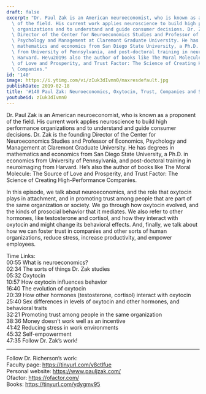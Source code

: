 ```yaml
---
draft: false
excerpt: "Dr. Paul Zak is an American neuroeconomist, who is known as a proponent\
  \ of the field. His current work applies neuroscience to build high performance\
  \ organizations and to understand and guide consumer decisions. Dr. Zak is the founding\
  \ Director of the Center for Neuroeconomics Studies and Professor of Economics,\
  \ Psychology and Management at Claremont Graduate University. He has degrees in\
  \ mathematics and economics from San Diego State University, a Ph.D. in economics\
  \ from University of Pennsylvania, and post-doctoral training in neuroimaging from\
  \ Harvard. He\u2019s also the author of books like The Moral Molecule: The Source\
  \ of Love and Prosperity, and Trust Factor: The Science of Creating High-Performance\
  \ Companies."
id: '140'
image: https://i.ytimg.com/vi/zIuk3dIvmn0/maxresdefault.jpg
publishDate: 2019-02-18
title: '#140 Paul Zak: Neuroeconomics, Oxytocin, Trust, Companies and Society'
youtubeid: zIuk3dIvmn0
---
```

Dr. Paul Zak is an American neuroeconomist, who is known as a proponent of the field. His current work applies neuroscience to build high performance organizations and to understand and guide consumer decisions. Dr. Zak is the founding Director of the Center for Neuroeconomics Studies and Professor of Economics, Psychology and Management at Claremont Graduate University. He has degrees in mathematics and economics from San Diego State University, a Ph.D. in economics from University of Pennsylvania, and post-doctoral training in neuroimaging from Harvard. He’s also the author of books like The Moral Molecule: The Source of Love and Prosperity, and Trust Factor: The Science of Creating High-Performance Companies.

In this episode, we talk about neuroeconomics, and the role that oxytocin plays in attachment, and in promoting trust among people that are part of the same organization or society. We go through how oxytocin evolved, and the kinds of prosocial behavior that it mediates. We also refer to other hormones, like testosterone and cortisol, and how they interact with oxytocin and might change its behavioral effects. And, finally, we talk about how we can foster trust in companies and other sorts of human organizations, reduce stress, increase productivity, and empower employees.

Time Links:  
00:55  What is neuroeconomics?  
02:34  The sorts of things Dr. Zak studies                          
05:32  Oxytocin              
10:57  How oxytocin influences behavior            
16:40  The evolution of oxytocin   
20:39  How other hormones (testosterone, cortisol) interact with oxytocin        
25:40  Sex differences in levels of oxytocin and other hormones, and behavioral traits         
32:21  Promoting trust among people in the same organization     
38:36  Money doesn’t work well as an incentive  
41:42  Reducing stress in work environments  
45:32  Self-empowerment   
47:35  Follow Dr. Zak’s work!

---

Follow Dr. Richerson’s work:  
Faculty page: https://tinyurl.com/y8ctlfue  
Personal website: https://www.pauljzak.com/  
Ofactor: https://ofactor.com/  
Books: https://tinyurl.com/ydygmv95
